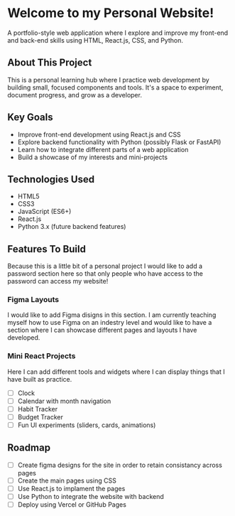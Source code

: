# Welcome to my Personal Website!
A portfolio-style web application where I explore and improve my front-end and back-end skills using HTML, React.js, CSS, and Python.

## About This Project
This is a personal learning hub where I practice web development by building small, focused components and tools. It's a space to experiment, document progress, and grow as a developer.

## Key Goals
* Improve front-end development using React.js and CSS
* Explore backend functionality with Python (possibly Flask or FastAPI)
* Learn how to integrate different parts of a web application
* Build a showcase of my interests and mini-projects

## Technologies Used
* HTML5
* CSS3
* JavaScript (ES6+)
* React.js
* Python 3.x (future backend features)


## Features To Build
Because this is a little bit of a personal project I would like to add a password section here so that only people who have access to the password can access my website!

### Figma Layouts
I would like to add Figma disigns in this section. I am currently teaching myself how to use Figma on an indestry level and would like to have a section where I can showcase different pages and layouts I have developed.

### Mini React Projects
Here I can add different tools and widgets where I can display things that I have built as practice.

- [ ] Clock
- [ ] Calendar with month navigation
- [ ] Habit Tracker
- [ ] Budget Tracker
- [ ] Fun UI experiments (sliders, cards, animations)

## Roadmap
- [ ] Create figma designs for the site in order to retain consistancy across pages
- [ ] Create the main pages using CSS
- [ ] Use React.js to implament the pages
- [ ] Use Python to integrate the website with backend
- [ ] Deploy using Vercel or GitHub Pages
